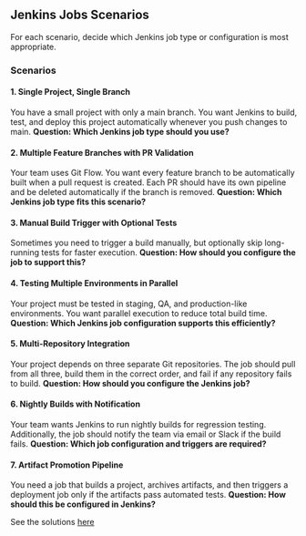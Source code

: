 

## Jenkins Jobs Scenarios

For each scenario, decide which Jenkins job type or configuration is most appropriate.

### Scenarios

#### 1. Single Project, Single Branch

You have a small project with only a main branch. You want Jenkins to build, test, and deploy this project automatically whenever you push changes to main.
**Question: Which Jenkins job type should you use?**

#### 2. Multiple Feature Branches with PR Validation

Your team uses Git Flow. You want every feature branch to be automatically built when a pull request is created. Each PR should have its own pipeline and be deleted automatically if the branch is removed.
**Question: Which Jenkins job type fits this scenario?**

#### 3. Manual Build Trigger with Optional Tests

Sometimes you need to trigger a build manually, but optionally skip long-running tests for faster execution.
**Question: How should you configure the job to support this?**

#### 4. Testing Multiple Environments in Parallel

Your project must be tested in staging, QA, and production-like environments. You want parallel execution to reduce total build time.
**Question: Which Jenkins job configuration supports this efficiently?**

#### 5. Multi-Repository Integration

Your project depends on three separate Git repositories. The job should pull from all three, build them in the correct order, and fail if any repository fails to build.
**Question: How should you configure the Jenkins job?**

#### 6. Nightly Builds with Notification

Your team wants Jenkins to run nightly builds for regression testing. Additionally, the job should notify the team via email or Slack if the build fails.
**Question: Which job configuration and triggers are required?**

#### 7. Artifact Promotion Pipeline

You need a job that builds a project, archives artifacts, and then triggers a deployment job only if the artifacts pass automated tests.
**Question: How should this be configured in Jenkins?**

See the solutions [here](lab_6_solutions.md)

